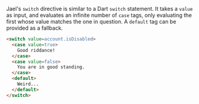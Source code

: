 Jael's `switch` directive is similar to a Dart `switch` statement. It takes a `value` as input, and evaluates an infinite number of `case` tags, only evaluating the first whose value matches the one in question. A `default` tag can be provided as a fallback.

```html
<switch value=account.isDisabled>
  <case value=true>
    Good riddance!
  </case>
  <case value=false>
    You are in good standing.
  </case>
  <default>
    Weird...
  </default>
</switch>
```
